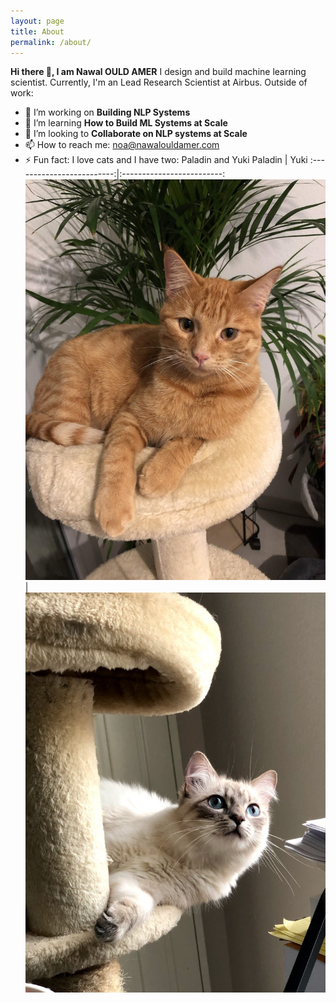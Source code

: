 ```yaml
---
layout: page
title: About
permalink: /about/
---
```


**Hi there 👋, I am Nawal OULD AMER**
I design and build machine learning scientist. Currently, I'm an Lead Research Scientist at Airbus. Outside of work:
- 🔭 I’m working on **Building NLP Systems**
- 🌱 I’m learning **How to Build ML Systems at Scale**
- 👯 I’m looking to **Collaborate on NLP systems at Scale**
- 📫 How to reach me: noa@nawalouldamer.com
- ⚡ Fun fact: I love cats and I have two: Paladin and Yuki
Paladin            |  Yuki
:-------------------------:|:-------------------------:
![](./images/paladin.jpg)  |  ![](./images/yuki.jpg)
<!--
**nawalouldamer/nawalouldamer** is a ✨ _special_ ✨ repository because its `README.md` (this file) appears on your GitHub profile.

Here are some ideas to get you started:

-->
